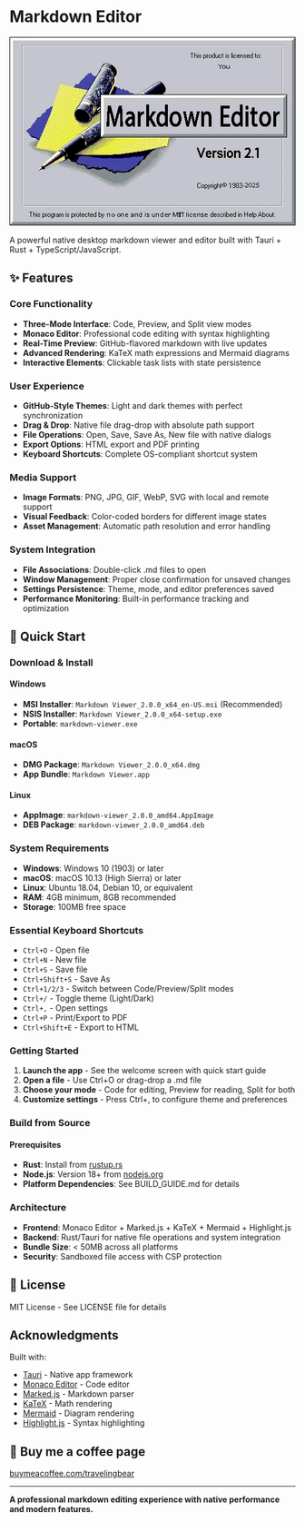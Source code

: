 # Markdown Editor

![Markdown Editor Splash Screen](SplashScreen.gif)

A powerful native desktop markdown viewer and editor built with Tauri + Rust + TypeScript/JavaScript.

## ✨ Features

### Core Functionality
- **Three-Mode Interface**: Code, Preview, and Split view modes
- **Monaco Editor**: Professional code editing with syntax highlighting
- **Real-Time Preview**: GitHub-flavored markdown with live updates
- **Advanced Rendering**: KaTeX math expressions and Mermaid diagrams
- **Interactive Elements**: Clickable task lists with state persistence

### User Experience
- **GitHub-Style Themes**: Light and dark themes with perfect synchronization
- **Drag & Drop**: Native file drag-drop with absolute path support
- **File Operations**: Open, Save, Save As, New file with native dialogs
- **Export Options**: HTML export and PDF printing
- **Keyboard Shortcuts**: Complete OS-compliant shortcut system

### Media Support
- **Image Formats**: PNG, JPG, GIF, WebP, SVG with local and remote support
- **Visual Feedback**: Color-coded borders for different image states
- **Asset Management**: Automatic path resolution and error handling

### System Integration
- **File Associations**: Double-click .md files to open
- **Window Management**: Proper close confirmation for unsaved changes
- **Settings Persistence**: Theme, mode, and editor preferences saved
- **Performance Monitoring**: Built-in performance tracking and optimization

## 🚀 Quick Start

### Download & Install

#### Windows
- **MSI Installer**: `Markdown Viewer_2.0.0_x64_en-US.msi` (Recommended)
- **NSIS Installer**: `Markdown Viewer_2.0.0_x64-setup.exe`
- **Portable**: `markdown-viewer.exe`

#### macOS
- **DMG Package**: `Markdown Viewer_2.0.0_x64.dmg`
- **App Bundle**: `Markdown Viewer.app`

#### Linux
- **AppImage**: `markdown-viewer_2.0.0_amd64.AppImage`
- **DEB Package**: `markdown-viewer_2.0.0_amd64.deb`

### System Requirements
- **Windows**: Windows 10 (1903) or later
- **macOS**: macOS 10.13 (High Sierra) or later
- **Linux**: Ubuntu 18.04, Debian 10, or equivalent
- **RAM**: 4GB minimum, 8GB recommended
- **Storage**: 100MB free space

### Essential Keyboard Shortcuts
- `Ctrl+O` - Open file
- `Ctrl+N` - New file
- `Ctrl+S` - Save file
- `Ctrl+Shift+S` - Save As
- `Ctrl+1/2/3` - Switch between Code/Preview/Split modes
- `Ctrl+/` - Toggle theme (Light/Dark)
- `Ctrl+,` - Open settings
- `Ctrl+P` - Print/Export to PDF
- `Ctrl+Shift+E` - Export to HTML

### Getting Started
1. **Launch the app** - See the welcome screen with quick start guide
2. **Open a file** - Use Ctrl+O or drag-drop a .md file
3. **Choose your mode** - Code for editing, Preview for reading, Split for both
4. **Customize settings** - Press Ctrl+, to configure theme and preferences

### Build from Source

#### Prerequisites
- **Rust**: Install from [rustup.rs](https://rustup.rs/)
- **Node.js**: Version 18+ from [nodejs.org](https://nodejs.org/)
- **Platform Dependencies**: See BUILD_GUIDE.md for details

### Architecture
- **Frontend**: Monaco Editor + Marked.js + KaTeX + Mermaid + Highlight.js
- **Backend**: Rust/Tauri for native file operations and system integration
- **Bundle Size**: < 50MB across all platforms
- **Security**: Sandboxed file access with CSP protection

## 📄 License

MIT License - See LICENSE file for details

## Acknowledgments

Built with:
- [Tauri](https://tauri.app/) - Native app framework
- [Monaco Editor](https://microsoft.github.io/monaco-editor/) - Code editor
- [Marked.js](https://marked.js.org/) - Markdown parser
- [KaTeX](https://katex.org/) - Math rendering
- [Mermaid](https://mermaid.js.org/) - Diagram rendering
- [Highlight.js](https://highlightjs.org/) - Syntax highlighting

## 🙏 Buy me a coffee page

[buymeacoffee.com/travelingbear](https://buymeacoffee.com/travelingbear)

---

**A professional markdown editing experience with native performance and modern features.**
